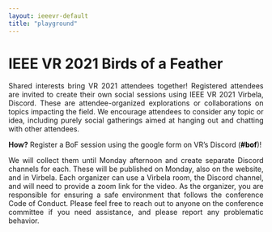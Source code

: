 ```yaml
---
layout: ieeevr-default
title: "playground"
---
```

<style>
    .styled-table {
        border-collapse: collapse;
        margin: 25px 0;
        font-size: 0.8em;
        font-family: sans-serif;
        /*min-width: 400px;*/
        box-shadow: 0 0 20px rgba(0, 0, 0, 0.15);
        display: table;
        
        width: 100%;
        margin-left: auto;
        margin-right: auto;
    }

    .styled-table thead tr {
        background-color: #00aeef;
        color: #ffffff;
        text-align: left;
    }

    .styled-table th,
    .styled-table td {
        padding: 12px 15px;
        width: 25%;
    }

    .styled-table tbody tr {
        border-bottom: 1px solid #dddddd;
    }

    .styled-table tbody tr:nth-of-type(even) {
        background-color: #f3f3f3;
    }

    .styled-table tbody tr:last-of-type {
        border-bottom: 2px solid #00aeef;
    }

    .styled-table tbody tr.active-row {
        font-weight: bold;
        color: #00aeef;
    }
    
  <!--  div {
        text-align: justify;
        text-justify: inter-word;
        } -->
        
    
</style>

<div>
    
<h1>IEEE VR 2021 Birds of a Feather</h1>

<p> Shared interests bring VR 2021 attendees together! Registered attendees are invited to create their own social sessions using IEEE VR 2021 Virbela, Discord. 
    These are attendee-organized explorations or collaborations on topics impacting the field.
    We encourage attendees to consider any topic or idea, including purely social gatherings aimed at hanging out and chatting with other attendees. <br> </p> 
    <p> <strong>How?</strong> Register a BoF session using the google form on VR’s Discord (<b style="color: black">#bof</b>)! <br></p> 
    <p>We will collect them until Monday afternoon and create separate Discord channels for each. These will be published on Monday, also on the website, and in Virbela. Each organizer can use a Virbela room, the Discord channel, and will need to provide a zoom link for the video. As the organizer, you are responsible for ensuring a safe environment that follows the conference Code of Conduct. Please feel free to reach out to anyone on the conference committee if you need assistance, and please report any problematic behavior.</p>

</div>




